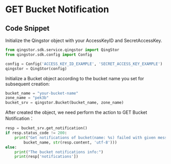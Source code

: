 # GET Bucket Notification

## Code Snippet

Initialize the Qingstor object with your AccessKeyID and SecretAccessKey.

```python
from qingstor.sdk.service.qingstor import QingStor
from qingstor.sdk.config import Config

config = Config('ACCESS_KEY_ID_EXAMPLE', 'SECRET_ACCESS_KEY_EXAMPLE')
qingstor = QingStor(config)
```

Initialize a Bucket object according to the bucket name you set for subsequent creation:

```python
bucket_name = "your-bucket-name"
zone_name = "pek3b"
bucket_srv = qingstor.Bucket(bucket_name, zone_name)
```

After created the object, we need perform the action to GET Bucket Notification：

```python
resp = bucket_srv.get_notification()
if resp.status_code != 200:
    print("Get notifications of bucket(name: %s) failed with given message: %s\n" % (
        bucket_name, str(resp.content, 'utf-8')))
else:
    print("The bucket notifications info:")
    print(resp['notifications'])
```
